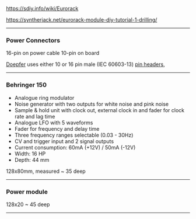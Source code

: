 https://sdiy.info/wiki/Eurorack

https://syntherjack.net/eurorack-module-diy-tutorial-1-drilling/

----
### Power Connectors

16-pin on power cable
10-pin on board

[Doepfer](https://sdiy.info/wiki/Doepfer_Musikelektronik_GmbH "Doepfer Musikelektronik GmbH") uses either 10 or 16 pin male (IEC 60603-13) [pin headers](https://sdiy.info/w/index.php?title=Pin_headers&action=edit&redlink=1 "Pin headers (page does not exist)"),

----
### Behringer 150

-   Analogue ring modulator
-   Noise generator with two outputs for white noise and pink noise
-   Sample & hold unit with clock out, external clock in and fader for clock rate and lag time
-   Analogue LFO with 5 waveforms
-   Fader for frequency and delay time
-   Three frequency ranges selectable (0.03 - 30Hz)
-   CV and trigger input and 2 signal outputs
-   Current consumption: 60mA (+12V) / 50mA (-12V)
-   Width: 16 HP
-   Depth: 44 mm

128x80mm, measured ~ 35 deep

----
### Power module
128x20 ~ 45 deep

----

